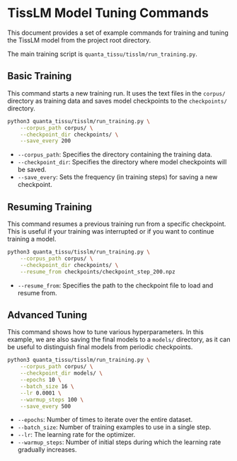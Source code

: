 # TissLM Model Tuning Commands

This document provides a set of example commands for training and tuning the TissLM model from the project root directory.

The main training script is `quanta_tissu/tisslm/run_training.py`.

## Basic Training

This command starts a new training run. It uses the text files in the `corpus/` directory as training data and saves model checkpoints to the `checkpoints/` directory.

```bash
python3 quanta_tissu/tisslm/run_training.py \
    --corpus_path corpus/ \
    --checkpoint_dir checkpoints/ \
    --save_every 200
```

- `--corpus_path`: Specifies the directory containing the training data.
- `--checkpoint_dir`: Specifies the directory where model checkpoints will be saved.
- `--save_every`: Sets the frequency (in training steps) for saving a new checkpoint.

## Resuming Training

This command resumes a previous training run from a specific checkpoint. This is useful if your training was interrupted or if you want to continue training a model.

```bash
python3 quanta_tissu/tisslm/run_training.py \
    --corpus_path corpus/ \
    --checkpoint_dir checkpoints/ \
    --resume_from checkpoints/checkpoint_step_200.npz
```

- `--resume_from`: Specifies the path to the checkpoint file to load and resume from.

## Advanced Tuning

This command shows how to tune various hyperparameters. In this example, we are also saving the final models to a `models/` directory, as it can be useful to distinguish final models from periodic checkpoints.

```bash
python3 quanta_tissu/tisslm/run_training.py \
    --corpus_path corpus/ \
    --checkpoint_dir models/ \
    --epochs 10 \
    --batch_size 16 \
    --lr 0.0001 \
    --warmup_steps 100 \
    --save_every 500
```

- `--epochs`: Number of times to iterate over the entire dataset.
- `--batch_size`: Number of training examples to use in a single step.
- `--lr`: The learning rate for the optimizer.
- `--warmup_steps`: Number of initial steps during which the learning rate gradually increases.
